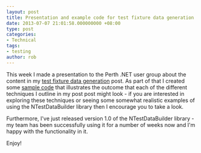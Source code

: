 ```yaml
---
layout: post
title: Presentation and example code for test fixture data generation
date: 2013-07-07 21:01:58.000000000 +08:00
type: post
categories:
- Technical
tags:
- testing
author: rob
---
```



This week I made a presentation to the Perth .NET user group about the content in my [test fixture data generation](http://robdmoore.id.au/blog/2013/05/26/test-data-generation-the-right-way-object-mother-test-data-builders-nsubstitute-nbuilder/ "Test Data Generation the right way: Object Mother + Test Data Builders + NSubstitute + NBuilder") post. As part of that I created some [sample code](https://github.com/robdmoore/TestFixtureDataGenerationPresentation) that illustrates the outcome that each of the different techniques I outline in my post post might look - if you are interested in exploring these techniques or seeing some somewhat realistic examples of using the NTestDataBuilder library then I encourage you to take a look.



Furthermore, I've just released version 1.0 of the NTestDataBuilder library - my team has been successfully using it for a number of weeks now and I'm happy with the functionality in it.



Enjoy!

